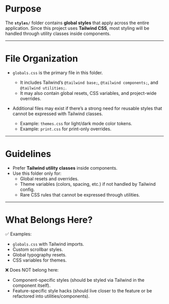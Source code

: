 # Purpose

The **`styles/`** folder contains **global styles** that apply across the entire application.
Since this project uses **Tailwind CSS**, most styling will be handled through utility classes inside components.

---

# File Organization

- `globals.css` is the primary file in this folder.
  - It includes Tailwind’s `@tailwind base;`, `@tailwind components;`, and `@tailwind utilities;`.
  - It may also contain global resets, CSS variables, and project-wide overrides.

- Additional files may exist if there’s a strong need for reusable styles that cannot be expressed with Tailwind classes.
  - Example: `themes.css` for light/dark mode color tokens.
  - Example: `print.css` for print-only overrides.

---

# Guidelines

- Prefer **Tailwind utility classes** inside components.
- Use this folder only for:
  - Global resets and overrides.
  - Theme variables (colors, spacing, etc.) if not handled by Tailwind config.
  - Rare CSS rules that cannot be expressed through utilities.

---

# What Belongs Here?

✅ Examples:

- `globals.css` with Tailwind imports.
- Custom scrollbar styles.
- Global typography resets.
- CSS variables for themes.

❌ Does NOT belong here:

- Component-specific styles (should be styled via Tailwind in the component itself).
- Feature-specific style hacks (should live closer to the feature or be refactored into utilities/components).
